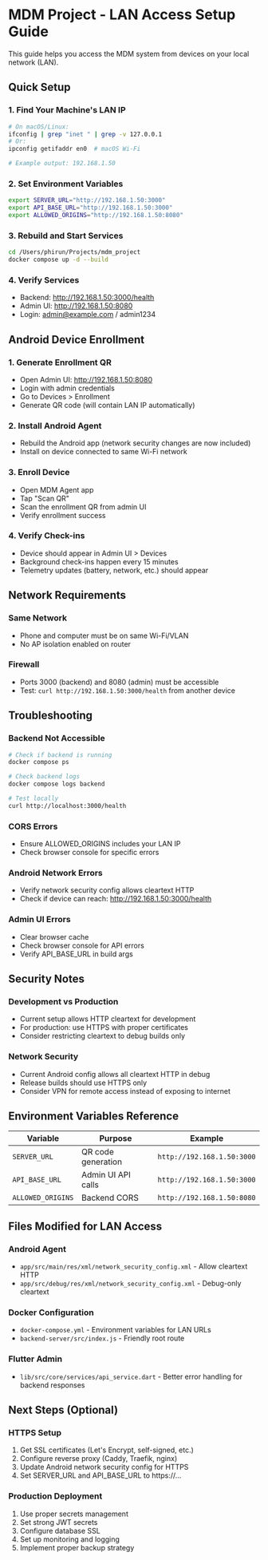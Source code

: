 # MDM Project - LAN Access Setup Guide

This guide helps you access the MDM system from devices on your local network (LAN).

## Quick Setup

### 1. Find Your Machine's LAN IP
```bash
# On macOS/Linux:
ifconfig | grep "inet " | grep -v 127.0.0.1
# Or:
ipconfig getifaddr en0  # macOS Wi-Fi

# Example output: 192.168.1.50
```

### 2. Set Environment Variables
```bash
export SERVER_URL="http://192.168.1.50:3000"
export API_BASE_URL="http://192.168.1.50:3000"
export ALLOWED_ORIGINS="http://192.168.1.50:8080"
```

### 3. Rebuild and Start Services
```bash
cd /Users/phirun/Projects/mdm_project
docker compose up -d --build
```

### 4. Verify Services
- Backend: http://192.168.1.50:3000/health
- Admin UI: http://192.168.1.50:8080
- Login: admin@example.com / admin1234

## Android Device Enrollment

### 1. Generate Enrollment QR
- Open Admin UI: http://192.168.1.50:8080
- Login with admin credentials
- Go to Devices > Enrollment
- Generate QR code (will contain LAN IP automatically)

### 2. Install Android Agent
- Rebuild the Android app (network security changes are now included)
- Install on device connected to same Wi-Fi network

### 3. Enroll Device
- Open MDM Agent app
- Tap "Scan QR"
- Scan the enrollment QR from admin UI
- Verify enrollment success

### 4. Verify Check-ins
- Device should appear in Admin UI > Devices
- Background check-ins happen every 15 minutes
- Telemetry updates (battery, network, etc.) should appear

## Network Requirements

### Same Network
- Phone and computer must be on same Wi-Fi/VLAN
- No AP isolation enabled on router

### Firewall
- Ports 3000 (backend) and 8080 (admin) must be accessible
- Test: `curl http://192.168.1.50:3000/health` from another device

## Troubleshooting

### Backend Not Accessible
```bash
# Check if backend is running
docker compose ps

# Check backend logs
docker compose logs backend

# Test locally
curl http://localhost:3000/health
```

### CORS Errors
- Ensure ALLOWED_ORIGINS includes your LAN IP
- Check browser console for specific errors

### Android Network Errors
- Verify network security config allows cleartext HTTP
- Check if device can reach: http://192.168.1.50:3000/health

### Admin UI Errors
- Clear browser cache
- Check browser console for API errors
- Verify API_BASE_URL in build args

## Security Notes

### Development vs Production
- Current setup allows HTTP cleartext for development
- For production: use HTTPS with proper certificates
- Consider restricting cleartext to debug builds only

### Network Security
- Current Android config allows all cleartext HTTP in debug
- Release builds should use HTTPS only
- Consider VPN for remote access instead of exposing to internet

## Environment Variables Reference

| Variable | Purpose | Example |
|----------|---------|---------|
| `SERVER_URL` | QR code generation | `http://192.168.1.50:3000` |
| `API_BASE_URL` | Admin UI API calls | `http://192.168.1.50:3000` |
| `ALLOWED_ORIGINS` | Backend CORS | `http://192.168.1.50:8080` |

## Files Modified for LAN Access

### Android Agent
- `app/src/main/res/xml/network_security_config.xml` - Allow cleartext HTTP
- `app/src/debug/res/xml/network_security_config.xml` - Debug-only cleartext

### Docker Configuration  
- `docker-compose.yml` - Environment variables for LAN URLs
- `backend-server/src/index.js` - Friendly root route

### Flutter Admin
- `lib/src/core/services/api_service.dart` - Better error handling for backend responses

## Next Steps (Optional)

### HTTPS Setup
1. Get SSL certificates (Let's Encrypt, self-signed, etc.)
2. Configure reverse proxy (Caddy, Traefik, nginx)
3. Update Android network security config for HTTPS
4. Set SERVER_URL and API_BASE_URL to https://...

### Production Deployment
1. Use proper secrets management
2. Set strong JWT secrets
3. Configure database SSL
4. Set up monitoring and logging
5. Implement proper backup strategy
